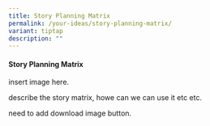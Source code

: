 ```yaml
---
title: Story Planning Matrix
permalink: /your-ideas/story-planning-matrix/
variant: tiptap
description: ""
---
```

<h4>Story Planning Matrix</h4><p>insert image here.</p><p>describe the story matrix, howe can we can use it etc etc.</p><p>need to add download image button.</p>